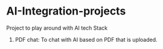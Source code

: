 # AI-Integration-projects
Project to play around with AI tech Stack
1. PDF chat: To chat with AI based on PDF that is uploaded.
